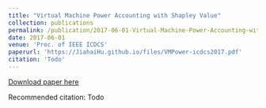 ```yaml
---
title: "Virtual Machine Power Accounting with Shapley Value"
collection: publications
permalink: /publication/2017-06-01-Virtual-Machine-Power-Accounting-with-Shapley-Value
date: 2017-06-01
venue: 'Proc. of IEEE ICDCS'
paperurl: 'https://JiahaiHu.github.io/files/VMPower-icdcs2017.pdf'
citation: 'Todo'
---
```


<a href='https://JiahaiHu.github.io/files/VMPower-icdcs2017.pdf'>Download paper here</a>

Recommended citation: Todo
